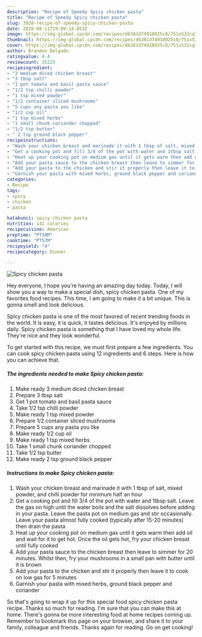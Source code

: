 ```yaml
---
description: "Recipe of Speedy Spicy chicken pasta"
title: "Recipe of Speedy Spicy chicken pasta"
slug: 3928-recipe-of-speedy-spicy-chicken-pasta
date: 2020-08-11T19:09:14.853Z
image: https://img-global.cpcdn.com/recipes/d6381d74918025c8/751x532cq70/spicy-chicken-pasta-recipe-main-photo.jpg
thumbnail: https://img-global.cpcdn.com/recipes/d6381d74918025c8/751x532cq70/spicy-chicken-pasta-recipe-main-photo.jpg
cover: https://img-global.cpcdn.com/recipes/d6381d74918025c8/751x532cq70/spicy-chicken-pasta-recipe-main-photo.jpg
author: Brandon Delgado
ratingvalue: 4.4
reviewcount: 35223
recipeingredient:
- "3 medium diced chicken breast"
- "3 tbsp salt"
- "1 pot tomato and basil pasta sauce"
- "1/2 tsp chilli powder"
- "1 tsp mixed powder"
- "1/2 container sliced mushrooms"
- "5 cups any pasta you like"
- "1/2 cup oil"
- "1 tsp mixed herbs"
- "1 small chunk coriander chopped"
- "1/2 tsp butter"
- " 2 tsp ground black pepper"
recipeinstructions:
- "Wash your chicken breast and marinade it with 1 tbsp of salt, mixed powder, and chilli powder for minimum half an hour"
- "Get a cooking pot and fill 3/4 of the pot with water and 1tbsp salt. Leave the gas on high until the water boils and the salt dissolves before adding in your pasta. Leave the pasta pot on medium gas and stir occasionally. Leave your pasta almost fully cooked (typically after 15-20 minutes) then drain the pasta"
- "Heat up your cooking pot on medium gas until it gets warm then add oil and wait for it to get hot. Once the oil gets hot, fry your chicken breast until fully cooked"
- "Add your pasta sauce to the chicken breast then leave to simmer for 20 minutes. Whilst then, fry your mushrooms in a small pan with butter until it is brown"
- "Add your pasta to the chicken and stir it properly then leave it to cook on low gas for 5 minutes"
- "Garnish your pasta with mixed herbs, ground black pepper and coriander"
categories:
- Recipe
tags:
- spicy
- chicken
- pasta

katakunci: spicy chicken pasta 
nutrition: 141 calories
recipecuisine: American
preptime: "PT38M"
cooktime: "PT57M"
recipeyield: "4"
recipecategory: Dinner

---
```



![Spicy chicken pasta](https://img-global.cpcdn.com/recipes/d6381d74918025c8/751x532cq70/spicy-chicken-pasta-recipe-main-photo.jpg)

Hey everyone, I hope you're having an amazing day today. Today, I will show you a way to make a special dish, spicy chicken pasta. One of my favorites food recipes. This time, I am going to make it a bit unique. This is gonna smell and look delicious.

Spicy chicken pasta is one of the most favored of recent trending foods in the world. It is easy, it is quick, it tastes delicious. It's enjoyed by millions daily. Spicy chicken pasta is something that I have loved my whole life. They're nice and they look wonderful.




To get started with this recipe, we must first prepare a few ingredients. You can cook spicy chicken pasta using 12 ingredients and 6 steps. Here is how you can achieve that.

<!--inarticleads1-->

##### The ingredients needed to make Spicy chicken pasta:

1. Make ready 3 medium diced chicken breast
1. Prepare 3 tbsp salt
1. Get 1 pot tomato and basil pasta sauce
1. Take 1/2 tsp chilli powder
1. Make ready 1 tsp mixed powder
1. Prepare 1/2 container sliced mushrooms
1. Prepare 5 cups any pasta you like
1. Make ready 1/2 cup oil
1. Make ready 1 tsp mixed herbs
1. Take 1 small chunk coriander chopped
1. Take 1/2 tsp butter
1. Make ready  2 tsp ground black pepper




<!--inarticleads2-->

##### Instructions to make Spicy chicken pasta:

1. Wash your chicken breast and marinade it with 1 tbsp of salt, mixed powder, and chilli powder for minimum half an hour
1. Get a cooking pot and fill 3/4 of the pot with water and 1tbsp salt. Leave the gas on high until the water boils and the salt dissolves before adding in your pasta. Leave the pasta pot on medium gas and stir occasionally. Leave your pasta almost fully cooked (typically after 15-20 minutes) then drain the pasta
1. Heat up your cooking pot on medium gas until it gets warm then add oil and wait for it to get hot. Once the oil gets hot, fry your chicken breast until fully cooked
1. Add your pasta sauce to the chicken breast then leave to simmer for 20 minutes. Whilst then, fry your mushrooms in a small pan with butter until it is brown
1. Add your pasta to the chicken and stir it properly then leave it to cook on low gas for 5 minutes
1. Garnish your pasta with mixed herbs, ground black pepper and coriander




So that's going to wrap it up for this special food spicy chicken pasta recipe. Thanks so much for reading. I'm sure that you can make this at home. There's gonna be more interesting food at home recipes coming up. Remember to bookmark this page on your browser, and share it to your family, colleague and friends. Thanks again for reading. Go on get cooking!

